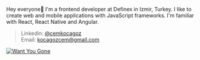 Hey everyone👋 I'm a frontend developer at Definex in Izmir, Turkey. I like to create web and mobile applications with JavaScript frameworks. I'm familiar with React, React Native and Angular.

> Linkedin: [@cemkocagoz](https://www.linkedin.com/in/cemkocagoz/)
> <br />
> Email: [kocagozcem@gmail.com](mailto:kocagozcem@gmail.com)
> 
[![Want You Gone](https://img.youtube.com/vi/dVVZaZ8yO6o/0.jpg)](https://www.youtube.com/watch?v=dVVZaZ8yO6o)
